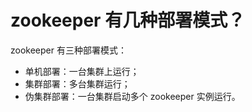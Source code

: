 # zookeeper 有几种部署模式？

zookeeper 有三种部署模式：

* 单机部署：一台集群上运行；
* 集群部署：多台集群运行；
* 伪集群部署：一台集群启动多个 zookeeper 实例运行。

‍
